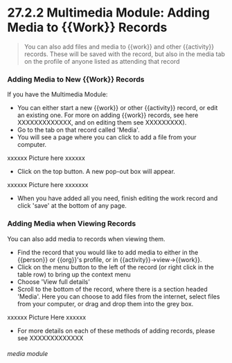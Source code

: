 # 27.2.2 Multimedia Module: Adding Media to {{Work}} Records

> You can also add files and media to {{work}} and other {{activity}} records. These will be saved with the record, but also in the media tab on the profile of anyone listed as attending that record

### Adding Media to New {{Work}} Records

If you have the Multimedia Module:

- You can either start a new {{work}} or other {{activity}} record, or edit an existing one. For more on adding {{work}} records, see here XXXXXXXXXXXXX, and on editing them see XXXXXXXXX).
- Go to the tab on that record called 'Media'.
- You will see a page where you can click to add a file from your computer. 

xxxxxx Picture here xxxxxx

- Click on the top button. A new pop-out box will appear.

xxxxxx Picture here xxxxxxx

- When you have added all you need, finish editing the work record and click 'save' at the bottom of any page.

### Adding Media when Viewing Records

You can also add media to records when viewing them.

- Find the record that you would like to add media to either in the {{person}} or {{org}}'s profile, or in {{activity}}->view->{{work}}.
- Click on the menu button to the left of the record (or right click in the table row) to bring up the context menu
- Choose 'View full details'
- Scroll to the bottom of the record, where there is a section headed 'Media'. Here you can choose to add files from the internet, select files from your computer, or drag and drop them into the grey box. 

xxxxxx Picture Here xxxxxx

- For more details on each of these methods of adding records, please see XXXXXXXXXXXXX


###### media module



